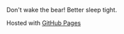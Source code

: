 Don't wake the bear! Better sleep tight.

Hosted with [GitHub Pages](https://nipatsku.github.io/sleeping-bear/)